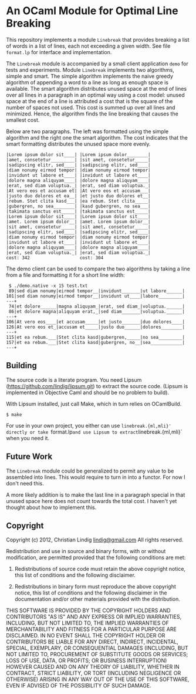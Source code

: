 
# An OCaml Module for Optimal Line Breaking 

This repository implements a module `Linebreak` that provides
breaking a list of words in a list of lines, each not exceeding 
a given width. See file `format.lp` for interface and implementation.

The `Linebreak` module is accompanied by a small client application `demo`
for tests and experiments. Module `Linebreak` implements two algorithms,
simple and smart. The simple algorithm implements the naive greedy
algorithm of appending a word to a line as long as enough space is
available. The smart algorithm distributes unused space at the end of lines
over all lines in a paragraph in an optimal way using a cost model: unused
space at the end of a line is attributed a cost that is the square of the
number of spaces not used. This cost is summed up over all lines and
minimized. Hence, the algorithm finds the line breaking that causes the
smallest cost.

Below are two paragraphs. The left was formatted using the simple
algorithm and the right one the smart algorithm. The cost indicates
that the smart formatting distributes the unused space more evenly.

    |Lorem ipsum dolor sit____| |Lorem ipsum dolor________|
    |amet, consetetur_________| |sit amet, consetetur_____|
    |sadipscing elitr, sed____| |sadipscing elitr, sed____|
    |diam nonumy eirmod tempor| |diam nonumy eirmod tempor|
    |invidunt ut labore et____| |invidunt ut labore et____|
    |dolore magna aliquyam____| |dolore magna aliquyam____|
    |erat, sed diam voluptua._| |erat, sed diam voluptua._|
    |At vero eos et accusam et| |At vero eos et accusam___|
    |justo duo dolores et ea__| |et justo duo dolores et__|
    |rebum. Stet clita kasd___| |ea rebum. Stet clita_____|
    |gubergren, no sea________| |kasd gubergren, no sea___|
    |takimata sanctus est_____| |takimata sanctus est_____|
    |Lorem ipsum dolor sit____| |Lorem ipsum dolor sit____|
    |amet. Lorem ipsum dolor__| |amet. Lorem ipsum dolor__|
    |sit amet, consetetur_____| |sit amet, consetetur_____|
    |sadipscing elitr, sed____| |sadipscing elitr, sed____|
    |diam nonumy eirmod tempor| |diam nonumy eirmod tempor|
    |invidunt ut labore et____| |invidunt ut labore et____|
    |dolore magna aliquyam____| |dolore magna aliquyam____|
    |erat, sed diam voluptua._| |erat, sed diam voluptua._|
    cost: 342                   cost: 304 

The demo client can be used to compare the two algorithms by
taking a line from a file and formatting it for a short line width:

     $ ./demo.native -x 15 test.txt 
     89|sed diam nonumy|eirmod tempor__|invidunt_______|ut labore______|
    101|sed diam nonumy|eirmod tempor__|invidunt ut____|labore_________|
    ---+
     74|et dolore______|magna aliquyam_|erat, sed diam_|voluptua.______|
     86|et dolore magna|aliquyam erat,_|sed diam_______|voluptua.______|
    ---+
    106|At vero eos____|et accusam_____|et justo_______|duo dolores____|
    126|At vero eos et_|accusam et_____|justo duo______|dolores________|
    ---+
    115|et ea rebum.___|Stet clita kasd|gubergren,_____|no sea_________|
    157|et ea rebum.___|Stet clita kasd|gubergren, no__|sea____________|
    ---+

## Building

The source code is a literate program. You need Lipsum
(https://github.com/lindig/lipsum.git) to extract the source code. (Lipsum
is implemented in Objective Caml and should be no problem to build).

With Lipsum installed, just call Make, which in turn relies on OCamlBuild.

    $ make

For use in your own project, you either can use `linebreak.{ml,mli}'
directly or take `format.lp` and use Lipsum to extract `linebreak.{ml,mli}`
when you need it.

## Future Work

The `Linebreak` module could be generalized to permit any value to be
assembled into lines. This would require to turn in into a functor. 
For now I don't need this.

A more likely addition is to make the last line in a paragraph special in
that unused space here does not count towards the total cost. I haven't yet
thought about how to implement this.

## Copyright

Copyright (c) 2012, Christian Lindig <lindig@gmail.com>
All rights reserved.

Redistribution and use in source and binary forms, with or
without modification, are permitted provided that the following
conditions are met:

 1. Redistributions of source code must retain the above copyright
    notice, this list of conditions and the following disclaimer.

 2. Redistributions in binary form must reproduce the above copyright
    notice, this list of conditions and the following disclaimer in
    the documentation and/or other materials provided with the
    distribution.

THIS SOFTWARE IS PROVIDED BY THE COPYRIGHT HOLDERS AND
CONTRIBUTORS "AS IS" AND ANY EXPRESS OR IMPLIED WARRANTIES,
INCLUDING, BUT NOT LIMITED TO, THE IMPLIED WARRANTIES OF
MERCHANTABILITY AND FITNESS FOR A PARTICULAR PURPOSE ARE
DISCLAIMED. IN NO EVENT SHALL THE COPYRIGHT HOLDER OR
CONTRIBUTORS BE LIABLE FOR ANY DIRECT, INDIRECT, INCIDENTAL,
SPECIAL, EXEMPLARY, OR CONSEQUENTIAL DAMAGES (INCLUDING, BUT NOT
LIMITED TO, PROCUREMENT OF SUBSTITUTE GOODS OR SERVICES; LOSS OF
USE, DATA, OR PROFITS; OR BUSINESS INTERRUPTION) HOWEVER CAUSED
AND ON ANY THEORY OF LIABILITY, WHETHER IN CONTRACT, STRICT
LIABILITY, OR TORT (INCLUDING NEGLIGENCE OR OTHERWISE) ARISING IN
ANY WAY OUT OF THE USE OF THIS SOFTWARE, EVEN IF ADVISED OF THE
POSSIBILITY OF SUCH DAMAGE.





















